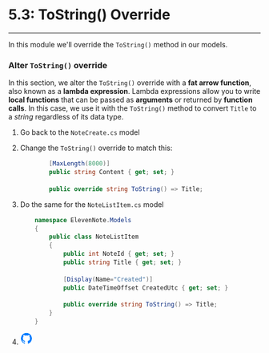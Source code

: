 # 5.3: ToString() Override
---
In this module we'll override the `ToString()` method in our models.

### Alter `ToString()` override
In this section, we alter the `ToString()` override with a **fat arrow function**, also known as a **lambda expression**. Lambda expressions allow you to write **local functions** that can be passed as **arguments** or returned by **function calls**. In this case, we use it with the `ToString()` method to convert `Title` to a *string* regardless of its data type.

1. Go back to the `NoteCreate.cs` model
2. Change the `ToString()` override to match this:
    ```cs
            [MaxLength(8000)]
            public string Content { get; set; }  

            public override string ToString() => Title;  
    ```
3. Do the same for the `NoteListItem.cs` model

    ```cs
        namespace ElevenNote.Models
        {
            public class NoteListItem
            {
                public int NoteId { get; set; }
                public string Title { get; set; }    
    
                [Display(Name="Created")]
                public DateTimeOffset CreatedUtc { get; set; }

                public override string ToString() => Title;
            }
        }
    ```
4. ![Git](../assets/devicons_github_badge.png)
